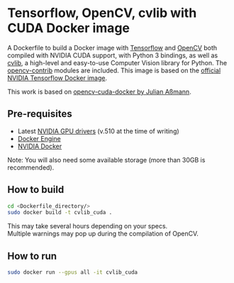 # Tensorflow, OpenCV, cvlib with CUDA Docker image

A Dockerfile to build a Docker image with [Tensorflow](https://github.com/tensorflow/tensorflow) and [OpenCV](https://github.com/opencv/opencv) both compiled with NVIDIA CUDA support, with Python 3 bindings, as well as [cvlib](https://github.com/arunponnusamy/cvlib), a high-level and easy-to-use Computer Vision library for Python. 
The [opencv-contrib](https://github.com/opencv/opencv_contrib) modules are included.
This image is based on the [official NVIDIA Tensorflow Docker image](https://catalog.ngc.nvidia.com/orgs/nvidia/containers/tensorflow).

This work is based on [opencv-cuda-docker by Julian Aßmann](https://github.com/JulianAssmann/opencv-cuda-docker).

## Pre-requisites

- Latest [NVIDIA GPU drivers](https://docs.nvidia.com/datacenter/tesla/tesla-installation-notes/index.html) (v.510 at the time of writing)
- [Docker Engine](https://docs.docker.com/engine/install/)
- [NVIDIA Docker](https://docs.nvidia.com/datacenter/cloud-native/container-toolkit/install-guide.html#docker)

Note: You will also need some available storage (more than 30GB is recommended).

## How to build

```bash
cd <Dockerfile_directory/>
sudo docker build -t cvlib_cuda .
```

This may take several hours depending on your specs.  
Multiple warnings may pop up during the compilation of OpenCV.

## How to run

```bash
sudo docker run --gpus all -it cvlib_cuda
```
